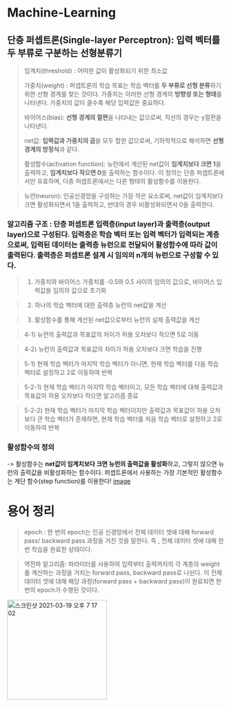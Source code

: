 
# Machine-Learning

## 단층 퍼셉트론(Single-layer Perceptron): 입력 벡터를 두 부류로 구분하는 선형분류기

> 임계치(threshold) : 어떠한 값이 활성화되기 위한 최소값
> 
> 가중치(weight) : 퍼셉트론의 학습 목표는 학습 벡터를 **두 부류로 선형 분류**하기 위한 선형 경계를 찾는 것이다. 가중치는 이러한 선형 경계의 **방향성 또는 형태**를 나타낸다. 가중치의 값이 클수록 해당 입력값은 중요하다.
> 
> 바이어스(bias): **선형 경계의 절편**을 나타내는 값으로써, 직선의 경우는 y절편을 나타낸다. 
> 
> net값: **입력값과 가중치의 곱**을 모두 합한 값으로써, 기하학적으로 해석하면 **선형 경계의 방정식**과 같다. 
> 
> 활성함수(activation function): 뉴런에서 계산된 net값이 **임계치보다 크면 1**을 출력하고, **임계치보다 작으면 0**을 출력하는 함수이다. 이 정의는 단층 퍼셉트론에서만 유효하며, 다층 퍼셉트론에서는 다른 형태의 활성함수를 이용한다. 

> 뉴런(neuron): 인공신경망을 구성하는 가장 작은 요소로써, net값이 임계치보다 크면 활성화되면서 1을 출력하고, 반대의 경우 비활성화되면서 0을 출력한다. 

### 알고리즘 구조 : 단층 퍼셉트론 입력층(input layer)과 출력층(output layer)으로 구성된다. 입력층은 학습 벡터 또는 입력 벡터가 입력되는 계층으로써, 입력된 데이터는 출력층 뉴런으로 전달되어 활성함수에 따라 값이 출력된다. 출력층은 퍼셉트론 설계 시 임의의 n개의 뉴런으로 구성할 수 있다.
>1) 가중치와 바이어스 가중치를 -0.5와 0.5 사이의 임의의 값으로, 바이어스 입력값을 임의의 값으로 초기화

>2) 하나의 학습 벡터에 대한 출력층 뉴런의 net값을 계산

>3) 활성함수를 통해 계산된 net값으로부터 뉴런의 실제 출력값을 계산

>4-1) 뉴런의 출력값과 목표값의 차이가 허용 오차보다 작으면 5로 이동

>4-2) 뉴런의 출력값과 목표값의 차이가 허용 오차보다 크면 학습을 진행

>5-1) 현재 학습 벡터가 마지막 학습 벡터가 아니면, 현재 학습 벡터를 다음 학습 벡터로 설정하고 2로 이동하여 반복

>5-2-1) 현재 학습 벡터가 마지막 학습 벡터이고, 모든 학습 벡터에 대해 출력값과 목표값이 허용 오차보다 작으면 알고리즘 종료

>5-2-2) 현재 학습 벡터가 마지막 학습 벡터이지만 출력값과 목표값이 허용 오차보다 큰 학습 벡터가 존재하면, 현재 학습 벡터를 처음 학습 벡터로 설정하고 2로 이동하여 반복

### 활성함수의 정의
-> 활성함수는 **net값이 임계치보다 크면 뉴런의 출력값을 활성화**하고, 그렇지 않으면 뉴런의 출력값을 비활성화하는 함수이다. 퍼셉트론에서 사용하는 가장 기본적인 활성함수는 계단 함수(step function)를 이용한다!
[image](https://user-images.githubusercontent.com/70648382/112706256-7581df80-8ee6-11eb-9cea-16322c897840.png)


# 용어 정리
> epoch : 한 번의 epoch는 인공 신경망에서 전체 데이터 셋에 대해 forward pass/ backward pass 과정을 거친 것을 말한다. 즉 , 전체 데이터 셋에 대해 한 번 학습을 완료한 상태이다. 

> 역전파 알고리즘: 파라미터를 사용하여 입력부터 출력까지의 각 계층의 weight를 계산하는 과정을 거치는 forward pass, backward pass로 나뉜다. 이 전체 데이터 셋에 대해 해당 과정(forward pass + backward pass)이 완료되면 한 번의 epoch가 수행된 것이다. 

<img width="231" alt="스크린샷 2021-03-19 오후 7 17 02" src="https://user-images.githubusercontent.com/70648382/116772986-a3ca8000-aa8d-11eb-94bb-771302e6b000.png">

